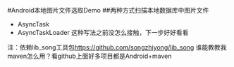 #Android本地图片文件选取Demo
##两种方式扫描本地数据库中图片文件
- AsyncTask 
- AsyncTaskLoader 这种写法之前没怎么接触，下一步好好看看

注：依赖lib_song工具包<https://github.com/songzhiyong/lib_song> 谁能教教我maven怎么用？看github上面好多项目都是Android+maven